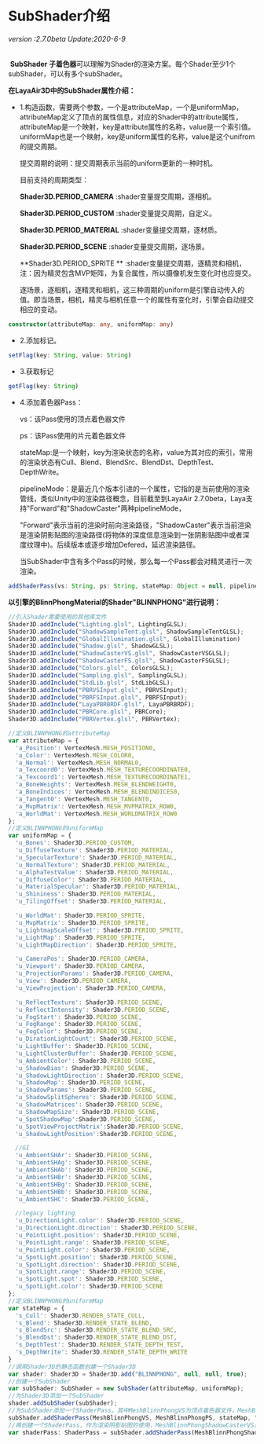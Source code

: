 # SubShader介绍

###### *version :2.7.0beta   Update:2020-6-9*

​	**SubShader 子着色器**可以理解为Shader的渲染方案。每个Shader至少1个subShader，可以有多个subShader。

**在LayaAir3D中的SubShader属性介绍：**

- 1.构造函数，需要两个参数，一个是attributeMap，一个是uniformMap，attributeMap定义了顶点的属性信息，对应的Shader中的attribute属性，attributeMap是一个映射，key是attribute属性的名称，value是一个索引值。uniformMap也是一个映射，key是uniform属性的名称，value是这个unifrom的提交周期。

  提交周期的说明：提交周期表示当前的uniform更新的一种时机。

  目前支持的周期类型：

  **Shader3D.PERIOD_CAMERA**     :shader变量提交周期，逐相机。

  **Shader3D.PERIOD_CUSTOM**     :shader变量提交周期，自定义。

  **Shader3D.PERIOD_MATERIAL**  :shader变量提交周期，逐材质。

  **Shader3D.PERIOD_SCENE**         :shader变量提交周期，逐场景。

  **Shader3D.PERIOD_SPRITE **       :shader变量提交周期，逐精灵和相机，注：因为精灵包含MVP矩阵，为复合属性，所以摄像机发生变化时也应提交。

  逐场景，逐相机，逐精灵和相机，这三种周期的uniform是引擎自动传入的值。即当场景，相机，精灵与相机任意一个的属性有变化时，引擎会自动提交相应的变动。

```typescript
constructor(attributeMap: any, uniformMap: any)
```

- 2.添加标记。

```typescript
setFlag(key: String, value: String)
```

- 3.获取标记

```typescript
getFlag(key: String)
```

- 4.添加着色器Pass：

  vs：该Pass使用的顶点着色器文件

  ps：该Pass使用的片元着色器文件

  stateMap:是一个映射，key为渲染状态的名称，value为其对应的索引，常用的渲染状态有Cull、Blend、BlendSrc、BlendDst、DepthTest、DepthWrite。

  pipelineMode：是最近几个版本引进的一个属性，它指的是当前使用的渲染管线，类似Unity中的渲染路径概念，目前截至到LayaAir 2.7.0beta，Laya支持"Forward"和"ShadowCaster"两种pipelineMode，

  "Forward"表示当前的渲染时前向渲染路径，"ShadowCaster"表示当前渲染是渲染阴影贴图的渲染路径(将物体的深度信息渲染到一张阴影贴图中或者深度纹理中)。后续版本或逐步增加Defered，延迟渲染路径。

  当SubShader中含有多个Pass的时候，那么每一个Pass都会对精灵进行一次渲染。

```typescript
addShaderPass(vs: String, ps: String, stateMap: Object = null, pipelineMode: String = "Forward")
```



**以引擎的BlinnPhongMaterial的Shader"BLINNPHONG"进行说明：**

```typescript
//引入Shader需要使用的其他库文件
Shader3D.addInclude("Lighting.glsl", LightingGLSL);
Shader3D.addInclude("ShadowSampleTent.glsl", ShadowSampleTentGLSL);
Shader3D.addInclude("GlobalIllumination.glsl", GlobalIllumination)
Shader3D.addInclude("Shadow.glsl", ShadowGLSL);
Shader3D.addInclude("ShadowCasterVS.glsl", ShadowCasterVSGLSL);
Shader3D.addInclude("ShadowCasterFS.glsl", ShadowCasterFSGLSL);
Shader3D.addInclude("Colors.glsl", ColorsGLSL);
Shader3D.addInclude("Sampling.glsl", SamplingGLSL);
Shader3D.addInclude("StdLib.glsl", StdLibGLSL);
Shader3D.addInclude("PBRVSInput.glsl", PBRVSInput);
Shader3D.addInclude("PBRFSInput.glsl", PBRFSInput);
Shader3D.addInclude("LayaPBRBRDF.glsl", LayaPBRBRDF);
Shader3D.addInclude("PBRCore.glsl", PBRCore);
Shader3D.addInclude("PBRVertex.glsl", PBRVertex);

//定义BLINNPHONG的attributeMap
var attributeMap = {
  'a_Position': VertexMesh.MESH_POSITION0,
  'a_Color': VertexMesh.MESH_COLOR0,
  'a_Normal': VertexMesh.MESH_NORMAL0,
  'a_Texcoord0': VertexMesh.MESH_TEXTURECOORDINATE0,
  'a_Texcoord1': VertexMesh.MESH_TEXTURECOORDINATE1,
  'a_BoneWeights': VertexMesh.MESH_BLENDWEIGHT0,
  'a_BoneIndices': VertexMesh.MESH_BLENDINDICES0,
  'a_Tangent0': VertexMesh.MESH_TANGENT0,
  'a_MvpMatrix': VertexMesh.MESH_MVPMATRIX_ROW0,
  'a_WorldMat': VertexMesh.MESH_WORLDMATRIX_ROW0
};
//定义BLINNPHONG的uniformMap
var uniformMap = {
  'u_Bones': Shader3D.PERIOD_CUSTOM,
  'u_DiffuseTexture': Shader3D.PERIOD_MATERIAL,
  'u_SpecularTexture': Shader3D.PERIOD_MATERIAL,
  'u_NormalTexture': Shader3D.PERIOD_MATERIAL,
  'u_AlphaTestValue': Shader3D.PERIOD_MATERIAL,
  'u_DiffuseColor': Shader3D.PERIOD_MATERIAL,
  'u_MaterialSpecular': Shader3D.PERIOD_MATERIAL,
  'u_Shininess': Shader3D.PERIOD_MATERIAL,
  'u_TilingOffset': Shader3D.PERIOD_MATERIAL,

  'u_WorldMat': Shader3D.PERIOD_SPRITE,
  'u_MvpMatrix': Shader3D.PERIOD_SPRITE,
  'u_LightmapScaleOffset': Shader3D.PERIOD_SPRITE,
  'u_LightMap': Shader3D.PERIOD_SPRITE,
  'u_LightMapDirection': Shader3D.PERIOD_SPRITE,

  'u_CameraPos': Shader3D.PERIOD_CAMERA,
  'u_Viewport': Shader3D.PERIOD_CAMERA,
  'u_ProjectionParams': Shader3D.PERIOD_CAMERA,
  'u_View': Shader3D.PERIOD_CAMERA,
  'u_ViewProjection': Shader3D.PERIOD_CAMERA,

  'u_ReflectTexture': Shader3D.PERIOD_SCENE,
  'u_ReflectIntensity': Shader3D.PERIOD_SCENE,
  'u_FogStart': Shader3D.PERIOD_SCENE,
  'u_FogRange': Shader3D.PERIOD_SCENE,
  'u_FogColor': Shader3D.PERIOD_SCENE,
  'u_DirationLightCount': Shader3D.PERIOD_SCENE,
  'u_LightBuffer': Shader3D.PERIOD_SCENE,
  'u_LightClusterBuffer': Shader3D.PERIOD_SCENE,
  'u_AmbientColor': Shader3D.PERIOD_SCENE,
  'u_ShadowBias': Shader3D.PERIOD_SCENE,
  'u_ShadowLightDirection': Shader3D.PERIOD_SCENE,
  'u_ShadowMap': Shader3D.PERIOD_SCENE,
  'u_ShadowParams': Shader3D.PERIOD_SCENE,
  'u_ShadowSplitSpheres': Shader3D.PERIOD_SCENE,
  'u_ShadowMatrices': Shader3D.PERIOD_SCENE,
  'u_ShadowMapSize': Shader3D.PERIOD_SCENE,
  'u_SpotShadowMap':Shader3D.PERIOD_SCENE,
  'u_SpotViewProjectMatrix':Shader3D.PERIOD_SCENE,
  'u_ShadowLightPosition':Shader3D.PERIOD_SCENE,

  //GI
  'u_AmbientSHAr': Shader3D.PERIOD_SCENE,
  'u_AmbientSHAg': Shader3D.PERIOD_SCENE,
  'u_AmbientSHAb': Shader3D.PERIOD_SCENE,
  'u_AmbientSHBr': Shader3D.PERIOD_SCENE,
  'u_AmbientSHBg': Shader3D.PERIOD_SCENE,
  'u_AmbientSHBb': Shader3D.PERIOD_SCENE,
  'u_AmbientSHC': Shader3D.PERIOD_SCENE,

  //legacy lighting
  'u_DirectionLight.color': Shader3D.PERIOD_SCENE,
  'u_DirectionLight.direction': Shader3D.PERIOD_SCENE,
  'u_PointLight.position': Shader3D.PERIOD_SCENE,
  'u_PointLight.range': Shader3D.PERIOD_SCENE,
  'u_PointLight.color': Shader3D.PERIOD_SCENE,
  'u_SpotLight.position': Shader3D.PERIOD_SCENE,
  'u_SpotLight.direction': Shader3D.PERIOD_SCENE,
  'u_SpotLight.range': Shader3D.PERIOD_SCENE,
  'u_SpotLight.spot': Shader3D.PERIOD_SCENE,
  'u_SpotLight.color': Shader3D.PERIOD_SCENE
};
//定义BLINNPHONG的uniformMap
var stateMap = {
  's_Cull': Shader3D.RENDER_STATE_CULL,
  's_Blend': Shader3D.RENDER_STATE_BLEND,
  's_BlendSrc': Shader3D.RENDER_STATE_BLEND_SRC,
  's_BlendDst': Shader3D.RENDER_STATE_BLEND_DST,
  's_DepthTest': Shader3D.RENDER_STATE_DEPTH_TEST,
  's_DepthWrite': Shader3D.RENDER_STATE_DEPTH_WRITE
}
//调用Shader3D的静态函数创建一个Shader3D
var shader: Shader3D = Shader3D.add("BLINNPHONG", null, null, true);
//创建一个SubShader
var subShader: SubShader = new SubShader(attributeMap, uniformMap);
//为Shader3D添加一个SubShader
shader.addSubShader(subShader);
//为SubShader添加一个ShaderPass，其中MeshBlinnPhongVS为顶点着色器文件，MeshBlinnPhongPS为片元着色器文件，stateMap为渲染状态数组，"Forward"指定该Pass使用前向渲染路径
subShader.addShaderPass(MeshBlinnPhongVS, MeshBlinnPhongPS, stateMap, "Forward");
//再创建一个ShaderPass，作为渲染阴影贴图的使用，MeshBlinnPhongShadowCasterVS是阴影贴图的顶点着色器文件，MeshBlinnPhongShadowCasterPS是阴影贴图的片元着色器文件"ShadowCaster"指定该Pass使用阴影贴图渲染路径。
var shaderPass: ShaderPass = subShader.addShaderPass(MeshBlinnPhongShadowCasterVS, MeshBlinnPhongShadowCasterPS, stateMap, "ShadowCaster");
```



